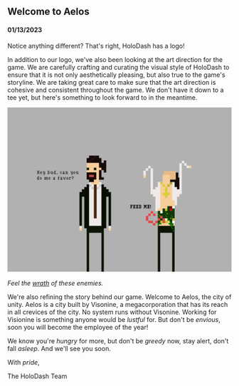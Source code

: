 ## Welcome to Aelos

#### 01/13/2023

Notice anything different? That's right, HoloDash has a logo!

In addition to our logo, we've also been looking at the art direction for the game. We are carefully crafting and curating the visual style of HoloDash to ensure that it is not only aesthetically pleasing, but also true to the game's storyline. We are taking great care to make sure that the art direction is cohesive and consistent throughout the game. We don't have it down to a tee yet, but here's something to look forward to in the meantime.

<img src="02.png" className="post-img" />

*Feel the <ins>wrath</ins> of these enemies.*

We're also refining the story behind our game. Welcome to Aelos, the city of unity. Aelos is a city built by Visonine, a megacorporation that has its reach in all crevices of the city. No system runs without Visonine. Working for Visionine is something anyone would be *lustful* for. But don't be *envious*, soon you will become the employee of the year!

We know you're *hungry* for more, but don't be *greedy* now, stay alert, don't fall *asleep*. And we'll see you soon.

With *pride*,

The HoloDash Team